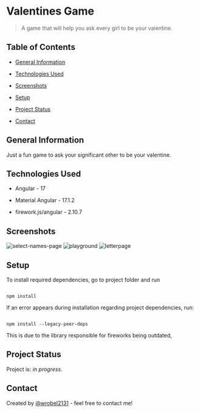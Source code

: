

#  Valentines Game

  

> A game that will help you ask every girl to be your valentine.

  

##  Table of Contents
-  [General Information](#general-information)

-  [Technologies Used](#technologies-used)

-  [Screenshots](#screenshots)

-  [Setup](#setup)

-  [Project Status](#project-status)

-  [Contact](#contact)

  

##  General Information

  

Just a fun game to ask your significant other to be your valentine.

  

##  Technologies Used

  

-  Angular - 17

-  Material Angular - 17.1.2

-  firework.js/angular - 2.10.7

  

##  Screenshots

  

![select-names-page](https://raw.githubusercontent.com/wrobel2131/valentines-game/main/screenshots/select-names-page.png)
![playground](https://raw.githubusercontent.com/wrobel2131/valentines-game/main/screenshots/playground.png)
![letterpage](https://raw.githubusercontent.com/wrobel2131/valentines-game/main/screenshots/letter.png)



  
  

##  Setup

  

To install required dependencies, go to project folder and run

  

```

npm install

```

  

If an error appears during installation regarding project dependencies, run:

  

```

npm install --legacy-peer-deps

```

  

This is due to the library responsible for fireworks being outdated,

  

##  Project Status

  

Project is: _in progress_.

  

##  Contact

  

Created by [@wrobel2131](https://www.linkedin.com/in/wrobeldawid/) - feel free to contact me!
